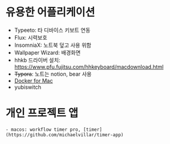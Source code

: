 # 유용한 어플리케이션
- Typeeto: 타 디바이스 키보트 연동
- Flux: 시력보호
- InsomniaX: 노트북 덮고 사용 위함
- Wallpaper Wizard: 배경화면
- hhkb 드라이버 설치: https://www.pfu.fujitsu.com/hhkeyboard/macdownload.html
- ~~Typora~~: 노트는 notion, bear 사용
- [Docker for Mac](https://docs.docker.com/docker-for-mac/install/)
- yubiswitch

# 개인 프로젝트 앱
	- macos: workflow timer pro, [timer](https://github.com/michaelvillar/timer-app)
